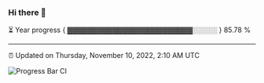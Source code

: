 ### Hi there 👋

⏳ Year progress { ▓▓▓▓▓▓▓▓▓▓▓▓▓▓▓▓▓▓▓▓▓▓▓▓▓░░░░░ } 85.78 %

---

⏰ Updated on Thursday, November 10, 2022, 2:10 AM UTC

![Progress Bar CI](https://github.com/arthurbuhl/arthurbuhl/workflows/Progress%20Bar%20CI/badge.svg)
